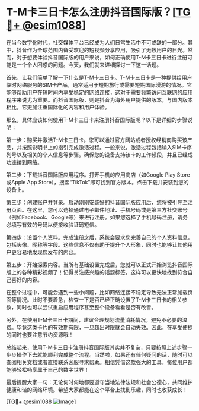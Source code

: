 # T-M卡三日卡怎么注册抖音国际版？[[TG💪+ @esim1088](https://t.me/s/esim1088)]

在当今数字化时代，社交媒体平台已经成为人们日常生活中不可或缺的一部分。其中，抖音作为全球范围内备受欢迎的短视频分享应用，吸引了无数用户的目光。然而，对于想要体验抖音国际版的用户来说，如何正确使用T-M卡三日卡进行注册可能是一个令人困惑的问题。今天，我们就来详细探讨一下这一话题。

首先，让我们简单了解一下什么是T-M卡三日卡。T-M卡三日卡是一种提供给用户临时网络服务的SIM卡产品，通常适用于短期旅行或需要短期国际漫游的情况。它能够帮助用户在短时间内享受稳定的网络连接，这对于需要频繁访问互联网的应用程序来说尤为重要。而抖音国际版，则是抖音为海外用户提供的版本，与国内版本相比，它更加注重国际化的内容和用户体验。

那么，具体应该如何使用T-M卡三日卡来注册抖音国际版呢？以下是详细的步骤说明：

第一步：购买并激活T-M卡三日卡。您可以通过官方网站或者授权经销商购买该产品，并按照说明书上的指引完成激活过程。一般来说，激活过程包括输入SIM卡序列号以及相关的个人信息等步骤。确保您的设备支持该卡的工作频段，并且已经成功连接到网络。

第二步：下载抖音国际版应用程序。打开手机的应用商店（如Google Play Store或Apple App Store），搜索“TikTok”即可找到官方版本。点击下载并安装到您的设备上。

第三步：创建账户并登录。启动刚刚安装好的抖音国际版应用后，您将被引导至注册页面。在这里，您可以选择通过电子邮件地址、手机号码或是第三方社交账号（例如Facebook、Google等）来进行注册。如果您选择了手机号码注册，请务必填写有效的号码以便接收验证码短信。

第四步：设置个人资料。完成注册之后，系统会要求您完善自己的个人资料信息，包括头像、昵称等字段。这些信息不仅有助于提升个人形象，同时也能够让其他用户更容易地发现您发布的内容。

第五步：开始探索内容。当所有基础设置完成后，您就可以正式开始浏览抖音国际版上的各种精彩视频了！记得关注感兴趣的话题标签，这样可以更快地找到符合自己喜好的内容。

在整个过程中，可能会遇到一些小问题，比如网络连接不稳定导致无法正常加载页面等情况。此时不要着急，检查一下是否已经正确设置了T-M卡三日卡的相关参数，同时也可以尝试重启应用程序甚至整个设备看看是否有改善。

另外，在使用T-M卡三日卡期间，建议合理规划流量消耗情况，避免不必要的浪费。毕竟这类卡片的有效期有限，一旦超出时限就会自动失效。因此，在享受便捷的同时也要注意节约资源哦！

总结起来，使用T-M卡三日卡注册抖音国际版其实并不复杂，只要按照上述步骤一步步操作下去就能顺利完成整个流程。当然啦，如果还有任何疑问的话，随时可以查阅相关文档或者直接联系客服寻求帮助。相信凭借这款强大的工具，每位用户都能够轻松畅享属于自己的数字世界！

最后提醒大家一句：无论何时何地都要遵守当地法律法规和社会公德心，共同维护健康和谐的网络环境。希望大家都能在这个平台上找到乐趣，同时也收获成长！

[[TG💪+ @esim1088](https://t.me/s/esim1088) ![Image](https://i.postimg.cc/4NQfJmqS/Snipaste-2025-05-13-00-14-12.png)]